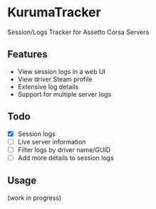 # KurumaTracker
Session/Logs Tracker for Assetto Corsa Servers

## Features
- View session logs in a web UI
- View driver Steam profile
- Extensive log details
- Support for multiple server logs

## Todo
- [x] Session logs
- [ ] Live server information
- [ ] Filter logs by driver name/GUID
- [ ] Add more details to session logs

## Usage
(work in progress)
